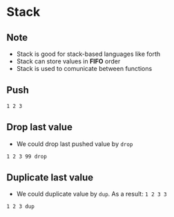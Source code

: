 # Stack

## Note
* Stack is good for stack-based languages like forth
* Stack can store values in __FIFO__ order
* Stack is used to comunicate between functions



## Push
```
1 2 3
```



## Drop last value
* We could drop last pushed value by `drop`
```
1 2 3 99 drop
```



## Duplicate last value
* We could duplicate value by `dup`. As a result: `1 2 3 3`
```
1 2 3 dup
```